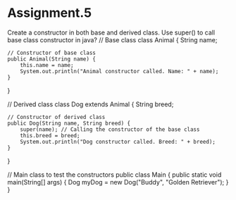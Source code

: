 # Assignment.5
Create a constructor in both base and derived class. Use super() to call base class constructor in java?
// Base class
class Animal {
    String name;

    // Constructor of base class
    public Animal(String name) {
        this.name = name;
        System.out.println("Animal constructor called. Name: " + name);
    }
}

// Derived class
class Dog extends Animal {
    String breed;

    // Constructor of derived class
    public Dog(String name, String breed) {
        super(name); // Calling the constructor of the base class
        this.breed = breed;
        System.out.println("Dog constructor called. Breed: " + breed);
    }
}

// Main class to test the constructors
public class Main {
    public static void main(String[] args) {
        Dog myDog = new Dog("Buddy", "Golden Retriever");
    }
}
